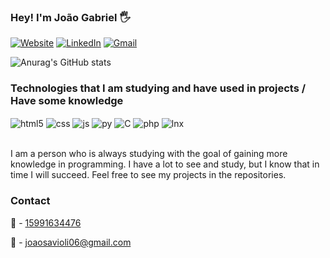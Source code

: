###  Hey! I'm João Gabriel 🖐️

[![Website](https://img.shields.io/website?label=joaosavioli06.github.io.com&style=for-the-badge&url=https://joaosavioli06.github.io)](https://joaosavioli06.github.io/) [![LinkedIn](https://img.shields.io/badge/LinkedIn-0077B5?style=for-the-badge&logo=linkedin&logoColor=white)](https://www.linkedin.com/in/joao-gabriel-savioli/) [![Gmail](https://img.shields.io/badge/Gmail-D14836?style=for-the-badge&logo=gmail&logoColor=white)](mailto:joaosavioli06@gmail.com)

![Anurag's GitHub stats](https://github-readme-stats.vercel.app/api?username=joaosavioli06&show_icons=true&theme=onedark)

### Technologies that I am studying and have used in projects / Have some knowledge

<div style="display: inline_block">
  <img align="center" alt="html5" src="https://img.shields.io/badge/HTML5-E34F26?style=for-the-badge&logo=html5&logoColor=white" />
  <img align="center" alt="css" src="https://img.shields.io/badge/CSS3-1572B6?style=for-the-badge&logo=css3&logoColor=white" />
  <img align="center" alt="js" src="https://img.shields.io/badge/JavaScript-F7DF1E?style=for-the-badge&logo=javascript&logoColor=black" />
  <img align="center" alt="py" src="https://img.shields.io/badge/Python-3776AB?style=for-the-badge&logo=python&logoColor=white" />
  <img align="center" alt="C" src="https://img.shields.io/badge/C-00599C?style=for-the-badge&logo=c&logoColor=white" />
  <img align="center" alt="php" src="https://img.shields.io/badge/PHP-1572B6?style=for-the-badge&logo=php&logoColor=white" />
  <img align="center" alt="lnx" src="https://img.shields.io/badge/Linux-FCC624?style=for-the-badge&logo=linux&logoColor=black" />

</div><br/>


I am a person who is always studying with the goal of gaining more knowledge in programming. I have a lot to see and study, but I know that in time I will succeed. Feel free to see my projects in the repositories.

### Contact

📱 - [15991634476](https://wa.me/5515991634476)

📧 - joaosavioli06@gmail.com


